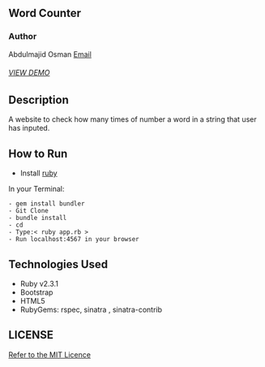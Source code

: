 ## Word  Counter
### Author
Abdulmajid Osman [Email](machidydemajka38@gmail.com)
###### [VIEW DEMO](https://young-wave-61421.herokuapp.com/)

## Description
A website to check how many times of number a word in a string that user has inputed.

## How to Run
- Install [ruby](https://www.ruby-lang.org/en/documentation/installation/)

In your Terminal:
```
- gem install bundler
- Git Clone
- bundle install
- cd
- Type:< ruby app.rb >
- Run localhost:4567 in your browser

```
## Technologies Used
 - Ruby v2.3.1
 - Bootstrap
 - HTML5
 - RubyGems: rspec, sinatra , sinatra-contrib

## LICENSE
[Refer to the MIT Licence](../LICENSE)
